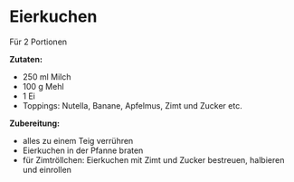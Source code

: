 # Eierkuchen

Für 2 Portionen

**Zutaten:**

- 250 ml Milch
- 100 g Mehl
- 1 Ei
- Toppings: Nutella, Banane, Apfelmus, Zimt und Zucker etc.

 **Zubereitung:**
 
 - alles zu einem Teig verrühren
 - Eierkuchen in der Pfanne braten
 - für Zimtröllchen: Eierkuchen mit Zimt und Zucker bestreuen, halbieren und einrollen
